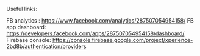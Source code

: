 

Useful links:

FB analytics : https://www.facebook.com/analytics/287507054954158/
FB app dashboard: https://developers.facebook.com/apps/287507054954158/dashboard/
Firebase console: https://console.firebase.google.com/project/xperience-2bd8b/authentication/providers

